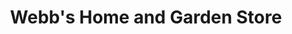 ---
title: "Webb's Home and Garden Store"
url: /battle/webbs-home-and-garden-store/
shop: Haushaltsartikel
---